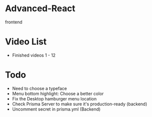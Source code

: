 # Advanced-React

frontend

# Video List

- Finished videos 1 - 12

# Todo

- Need to choose a typeface
- Menu bottom highlight: Choose a better color
- Fix the Desktop hamburger menu location
- Check Prisma Server to make sure it's production-ready (backend)
- Uncomment secret in prisma.yml (Backend)
